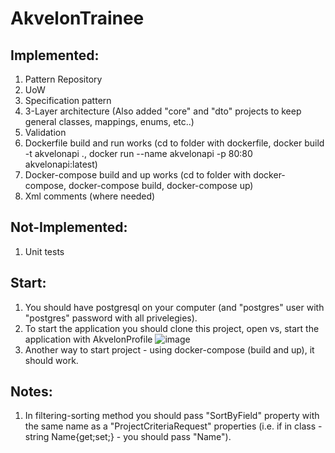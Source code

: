 # AkvelonTrainee

## Implemented:
  1. Pattern Repository
  2. UoW
  3. Specification pattern
  4. 3-Layer architecture (Also added "core" and "dto" projects to keep general classes, mappings, enums, etc..) 
  5. Validation
  6. Dockerfile build and run works (cd to folder with dockerfile, docker build -t akvelonapi ., docker run --name akvelonapi -p 80:80 akvelonapi:latest)
  7. Docker-compose build and up works (cd to folder with docker-compose, docker-compose build, docker-compose up)
  8. Xml comments (where needed)

## Not-Implemented: <br>
  1. Unit tests

## Start:
  1. You should have postgresql on your computer (and "postgres" user with "postgres" password with all privelegies).
  2. To start the application you should clone this project, open vs, start the application with AkvelonProfile ![image](https://user-images.githubusercontent.com/55590417/208490380-c986e9f7-2988-487d-ae92-16cde54785a6.png) <br>
  3. Another way to start project - using docker-compose (build and up), it should work.

## Notes:
  1. In filtering-sorting method you should pass "SortByField" property with the same name as a "ProjectCriteriaRequest" properties (i.e. if in class - string Name{get;set;} - you should pass "Name"). 
